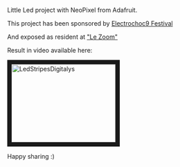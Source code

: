 Little Led project with NeoPixel from Adafruit.

This project has been sponsored by <a href="http://www.electrochoc-festival.com/programmation-arts-numeriques.php">Electrochoc9 Festival</a>

And exposed as resident at <a href="http://www.le-zoom.com/creartcom-illusions-numeriques.php">"Le Zoom"</a>

Result in video available here:

<a href="http://www.youtube.com/watch?feature=player_embedded&v=hEIz2V_bDbA
" target="_blank"><img src="http://img.youtube.com/vi/hEIz2V_bDbA/0.jpg" 
alt="LedStripesDigitalys" width="240" height="180" border="10" /></a>

Happy sharing :)
